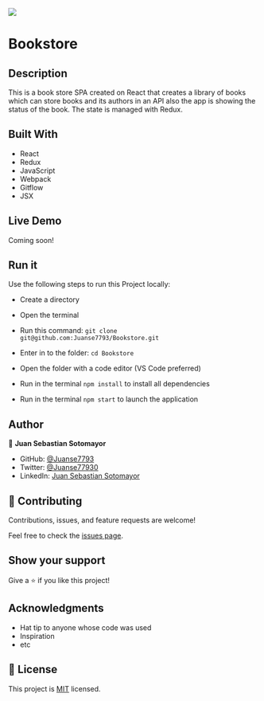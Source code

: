 ![](https://img.shields.io/badge/Microverse-blueviolet)

# Bookstore 

## Description

This is a book store SPA created on React that creates a library of books which can store books and its authors in an API also the app is showing the status of the book. The state is managed with Redux.

## Built With

- React
- Redux
- JavaScript
- Webpack
- Gitflow
- JSX

## Live Demo

Coming soon!

## Run it

Use the following steps to run this Project locally:

- Create a directory

- Open the terminal

- Run this command:
`git clone git@github.com:Juanse7793/Bookstore.git`

- Enter in to the folder:
`cd Bookstore`

- Open the folder with a code editor (VS Code preferred)

- Run in the terminal `npm install` to install all dependencies
- Run in the terminal `npm start` to launch the application


## Author

👤 **Juan Sebastian Sotomayor**

- GitHub: [@Juanse7793](https://github.com/Juanse7793)
- Twitter: [@Juanse77930](https://twitter.com/Juanse77930)
- LinkedIn: [Juan Sebastian Sotomayor](https://linkedin.com/in/juan-sebastian-sotomayor-2bb395198)

## 🤝 Contributing

Contributions, issues, and feature requests are welcome!

Feel free to check the [issues page](../../issues/).

## Show your support

Give a ⭐️ if you like this project!

## Acknowledgments

- Hat tip to anyone whose code was used
- Inspiration
- etc


## 📝 License

This project is [MIT](./LICENSE) licensed.